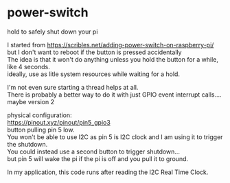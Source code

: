 # power-switch
hold to safely shut down your pi

I started from https://scribles.net/adding-power-switch-on-raspberry-pi/ <br />
but I don't want to reboot if the button is pressed accidentally <br />
The idea is that it won't do anything unless you hold the button for a while, like 4 seconds.<br />
ideally, use as litle system resources while waiting for a hold.<br />

I'm not even sure starting a thread helps at all.<br />
There is probably a better way to do it with just GPIO event interrupt calls.... maybe version 2

physical configuration: <br />
https://pinout.xyz/pinout/pin5_gpio3 <br />
button pulling pin 5 low. <br />
You won't be able to use I2C as pin 5 is I2C clock and I am using it to trigger the shutdown.  <br />
You could instead use a second button to trigger shutdown... <br /> 
but pin 5 will wake the pi if the pi is off and you pull it to ground.<br />

In my application, this code runs after reading the I2C Real Time Clock.
